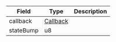 | Field     | Type                            | Description |
| --------- | ------------------------------- | ----------- |
| callback  | [Callback](/idl/types/Callback) |             |
| stateBump | u8                              |             |
